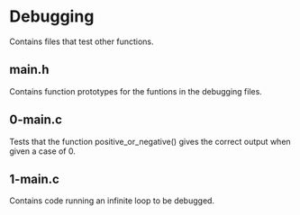 # Debugging
Contains files that test other functions.

## main.h
Contains function prototypes for the funtions in the debugging files.

## 0-main.c
Tests that the function positive_or_negative() gives the correct output when
given a case of 0.

## 1-main.c
Contains code running an infinite loop to be debugged.

